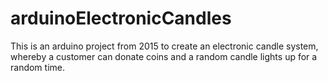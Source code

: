 # arduinoElectronicCandles

This is an arduino project from 2015 to create an electronic candle system, whereby a customer can donate coins and a random candle lights up for a random time.
